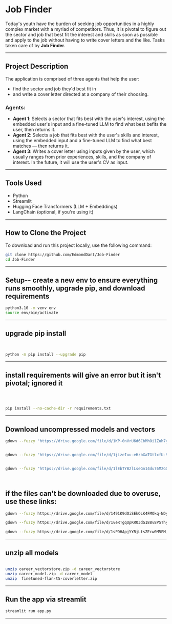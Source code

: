# Job Finder

Today's youth have the burden of seeking job opportunities in a highly complex market with a myriad of competitors. Thus, it is pivotal to figure out the sector and job that best fit the interest and skills as soon as possible and apply to the job without having to write cover letters and the like. Tasks taken care of by **Job Finder**.

---

## Project Description

The application is comprised of three agents that help the user:

- find the sector and job they'd best fit in
- and write a cover letter directed at a company of their choosing.

### Agents:

- **Agent 1**: Selects a sector that fits best with the user's interest, using the embedded user's input and a fine-tuned LLM to find what best befits the user, then returns it.
- **Agent 2**: Selects a job that fits best with the user's skills and interest, using the embedded input and a fine-tuned LLM to find what best matches — then returns it.
- **Agent 3**: Writes a cover letter using inputs given by the user, which usually ranges from prior experiences, skills, and the company of interest. In the future, it will use the user's CV as input.

---

## Tools Used

- Python
- Streamlit
- Hugging Face Transformers (LLM + Embeddings)
- LangChain (optional, if you're using it)




---

## How to Clone the Project

To download and run this project locally, use the following command:

```bash
git clone https://github.com/EdmondDant/Job-Finder
cd Job-Finder 
```

---





## Setup-- create a new env to ensure everything runs smoothly, upgrade pip, and download requirements

```bash
python3.10 -m venv env
source env/bin/activate
```




---
## upgrade pip install
```bash 


python -m pip install --upgrade pip

```
---
## install requirements will give an error but it isn't pivotal; ignored it
```bash 



pip install --no-cache-dir -r requirements.txt

```
---

##  Download  uncompressed models and vectors   

```bash
gdown --fuzzy "https://drive.google.com/file/d/1KP-0nVrU6d6CbMhOi1Zuh7y6487WtW2b/view?usp=drive_link"


gdown --fuzzy "https://drive.google.com/file/d/1jLzeIuu-eHzbXaTGtlxfU-SheDMO76Af/view?usp=drive_link"


gdown --fuzzy "https://drive.google.com/file/d/1lEbTYB2lLseGn14du76M2GGFqNpIbVu9/view?usp=drive_link"




```
## if the files can't be downloaded due to overuse, use these links:

```bash
gdown --fuzzy https://drive.google.com/file/d/1491K9dOiSEkOLK4FMOkq-NDyy9DWdld8/view?usp=sharing

gdown --fuzzy https://drive.google.com/file/d/1veRTgqUpKRO3dG188v8PSThyUdbBF9aH/view?usp=sharing

gdown --fuzzy https://drive.google.com/file/d/1sPDHApjYYRjLtsZEcw0M5FM_JO2_CPSn/view?usp=sharing


```
---
## unzip all models
```bash

unzip career_vectorstore.zip -d career_vectorstore
unzip career_model.zip -d career_model
unzip  finetuned-flan-t5-coverletter.zip 

```


---



## Run the app via streamlit
```bash
streamlit run app.py

```

---